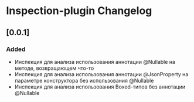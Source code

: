 <!-- Keep a Changelog guide -> https://keepachangelog.com -->

# Inspection-plugin Changelog

## [0.0.1]

### Added

- Инспекция для анализа использования аннотации @Nullable на методе, возвращающем что-то
- Инспекция для анализа использования аннотации @JsonProperty на параметре конструктора без использования @Nullable
- Инспекция для анализа использования Boxed-типов без аннотации @Nullable
